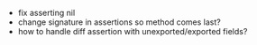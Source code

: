 * fix asserting nil
* change signature in assertions so method comes last?
* how to handle diff assertion with unexported/exported fields?
